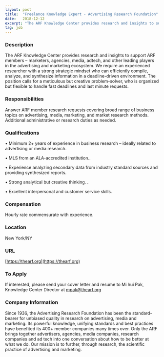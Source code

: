 ```yaml
---
layout: post
title:  "Freelance Knowledge Expert - Advertising Research Foundation"
date:   2018-12-12
excerpt: "The ARF Knowledge Center provides research and insights to support ARF members – marketers, agencies, media, adtech, and other leading players in the advertising and marketing ecosystem. We require an experienced researcher with a strong strategic mindset who can efficiently compile, analyze, and synthesize information in a deadline-driven environment. The..."
tag: job
---
```


### Description   

The ARF Knowledge Center provides research and insights to support ARF members – marketers, agencies, media, adtech, and other leading players in the advertising and marketing ecosystem. We require an experienced researcher with a strong strategic mindset who can efficiently compile, analyze, and synthesize information in a deadline-driven environment. The position calls for a meticulous but creative problem-solver, who is organized but flexible to handle fast deadlines and last minute requests. 



### Responsibilities   

Answer ARF member research requests covering broad range of business topics on advertising, media, marketing, and market research methods. Additional administrative or research duties as needed. 


### Qualifications   


• 	Minimum 2+ years of experience in business research – ideally related to advertising or media research. 

• 	MLS from an ALA-accredited institution..

• 	Experience analyzing secondary data from industry standard sources and providing synthesized reports.

• 	Strong analytical but creative thinking. .

• 	Excellent interpersonal and customer service skills. 



### Compensation   

Hourly rate commensurate with experience. 


### Location   

New York/NY


### URL   

[https://thearf.org](https://thearf.org)

### To Apply   

If interested, please send your cover letter and resume to Mi hui Pak, Knowledge Center Director at mpak@thearf.org 



### Company Information   

Since 1936, the Advertising Research Foundation has been the standard-bearer for unbiased quality in research on advertising, media and marketing. Its powerful knowledge, unifying standards and best practices have benefited its 400+ member companies many times over. Only the ARF brings together advertisers, agencies, media companies, research companies and ad tech into one conversation about how to be better at what we do. Our mission is to further, through research, the scientific practice of advertising and marketing. 





